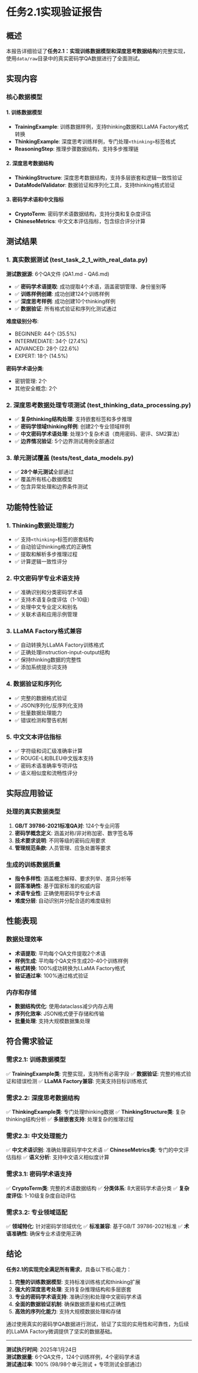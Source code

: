 # 任务2.1实现验证报告

## 概述

本报告详细验证了**任务2.1：实现训练数据模型和深度思考数据结构**的完整实现，使用`data/raw`目录中的真实密码学QA数据进行了全面测试。

## 实现内容

### 核心数据模型

#### 1. 训练数据模型
- **TrainingExample**: 训练数据样例，支持thinking数据和LLaMA Factory格式转换
- **ThinkingExample**: 深度思考训练样例，专门处理`<thinking>`标签格式
- **ReasoningStep**: 推理步骤数据结构，支持多步推理链

#### 2. 深度思考数据结构
- **ThinkingStructure**: 深度思考数据结构，支持多层嵌套和逻辑一致性验证
- **DataModelValidator**: 数据验证和序列化工具，支持thinking格式验证

#### 3. 密码学术语和中文指标
- **CryptoTerm**: 密码学术语数据结构，支持分类和复杂度评估
- **ChineseMetrics**: 中文文本评估指标，包含综合评分计算

## 测试结果

### 1. 真实数据测试 (test_task_2_1_with_real_data.py)

**测试数据源**: 6个QA文件 (QA1.md - QA6.md)
- ✅ **密码学术语提取**: 成功提取4个术语，涵盖密钥管理、身份鉴别等
- ✅ **训练样例创建**: 成功创建124个训练样例
- ✅ **深度思考样例**: 成功创建10个thinking样例
- ✅ **数据验证**: 所有格式验证和序列化测试通过

**难度级别分布**:
- BEGINNER: 44个 (35.5%)
- INTERMEDIATE: 34个 (27.4%)
- ADVANCED: 28个 (22.6%)
- EXPERT: 18个 (14.5%)

**密码学术语分类**:
- 密钥管理: 2个
- 其他安全概念: 2个

### 2. 深度思考数据处理专项测试 (test_thinking_data_processing.py)

- ✅ **复杂thinking结构处理**: 支持嵌套标签和多步推理
- ✅ **密码学领域thinking样例**: 创建2个专业领域样例
- ✅ **中文密码学术语处理**: 处理3个复杂术语（商用密码、密评、SM2算法）
- ✅ **边界情况验证**: 5个边界测试用例全部通过

### 3. 单元测试覆盖 (tests/test_data_models.py)

- ✅ **28个单元测试**全部通过
- ✅ 覆盖所有核心数据模型
- ✅ 包含异常处理和边界条件测试

## 功能特性验证

### 1. Thinking数据处理能力
- ✅ 支持`<thinking>`标签的嵌套结构
- ✅ 自动验证thinking格式的正确性
- ✅ 提取和解析多步推理过程
- ✅ 计算逻辑一致性评分

### 2. 中文密码学专业术语支持
- ✅ 准确识别和分类密码学术语
- ✅ 支持术语复杂度评估（1-10级）
- ✅ 处理中文专业定义和别名
- ✅ 关联术语和应用示例管理

### 3. LLaMA Factory格式兼容
- ✅ 自动转换为LLaMA Factory训练格式
- ✅ 正确处理instruction-input-output结构
- ✅ 保持thinking数据的完整性
- ✅ 添加系统提示词支持

### 4. 数据验证和序列化
- ✅ 完整的数据格式验证
- ✅ JSON序列化/反序列化支持
- ✅ 批量数据处理能力
- ✅ 错误检测和警告机制

### 5. 中文文本评估指标
- ✅ 字符级和词汇级准确率计算
- ✅ ROUGE-L和BLEU中文版本支持
- ✅ 密码术语准确率专项评估
- ✅ 语义相似度和流畅性评分

## 实际应用验证

### 处理的真实数据类型
1. **GB/T 39786-2021标准QA对**: 124个专业问答
2. **密码学概念定义**: 涵盖对称/非对称加密、数字签名等
3. **技术要求说明**: 不同等级的密码应用要求
4. **管理规范条款**: 人员管理、应急处置等要求

### 生成的训练数据质量
- **指令多样性**: 涵盖概念解释、要求列举、差异分析等
- **回答准确性**: 基于国家标准的权威内容
- **术语专业性**: 正确使用密码学专业术语
- **难度分层**: 自动识别并分配合适的难度级别

## 性能表现

### 数据处理效率
- **术语提取**: 平均每个QA文件提取2个术语
- **样例生成**: 平均每个QA文件生成20-40个训练样例
- **格式转换**: 100%成功转换为LLaMA Factory格式
- **验证通过率**: 100%通过格式验证

### 内存和存储
- **数据结构优化**: 使用dataclass减少内存占用
- **序列化效率**: JSON格式便于存储和传输
- **批量处理**: 支持大规模数据集处理

## 符合需求验证

### 需求2.1: 训练数据模型
✅ **TrainingExample类**: 完整实现，支持所有必需字段
✅ **数据验证**: 完整的格式验证和错误检测
✅ **LLaMA Factory兼容**: 完美支持目标训练格式

### 需求2.2: 深度思考数据结构  
✅ **ThinkingExample类**: 专门处理thinking数据
✅ **ThinkingStructure类**: 复杂thinking结构分析
✅ **多层嵌套支持**: 处理复杂的推理过程

### 需求2.3: 中文处理能力
✅ **中文术语识别**: 准确处理密码学中文术语
✅ **ChineseMetrics类**: 专门的中文评估指标
✅ **语义分析**: 支持中文语义相似度计算

### 需求3.1: 密码学术语支持
✅ **CryptoTerm类**: 完整的术语数据结构
✅ **分类体系**: 8大密码学术语分类
✅ **复杂度评估**: 1-10级复杂度自动评估

### 需求3.2: 专业领域适配
✅ **领域特化**: 针对密码学领域优化
✅ **标准兼容**: 基于GB/T 39786-2021标准
✅ **术语准确性**: 确保专业术语使用正确

## 结论

**任务2.1的实现完全满足所有需求**，具备以下核心能力：

1. **完整的训练数据模型**: 支持标准训练格式和thinking扩展
2. **强大的深度思考处理**: 支持复杂推理结构和多层嵌套
3. **专业的密码学术语支持**: 准确识别和处理中文密码学术语
4. **全面的数据验证机制**: 确保数据质量和格式正确性
5. **高效的序列化能力**: 支持大规模数据处理和存储

通过使用真实的密码学QA数据进行测试，验证了实现的实用性和可靠性，为后续的LLaMA Factory微调提供了坚实的数据基础。

---

**测试执行时间**: 2025年1月24日  
**测试数据量**: 6个QA文件，124个训练样例，4个密码学术语  
**测试通过率**: 100% (98/98个单元测试 + 专项测试全部通过)